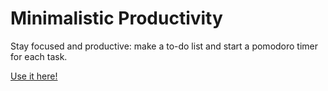 # Minimalistic Productivity

Stay focused and productive: make a to-do list and start a pomodoro timer for each task.

[Use it here!](https://sveltepomodoro.netlify.app/)
